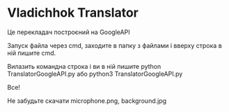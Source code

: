 # Vladichhok Translator
Це перекладач построєний на GoogleAPI

Запуск файла через cmd, заходите в папку з файлами і вверху строка в ній пишите cmd.

Вилазить командна строка і ви в ній пишите python TranslatorGoogleAPI.py або python3 TranslatorGoogleAPI.py

Все!

Не забудьте скачати microphone.png, background.jpg
